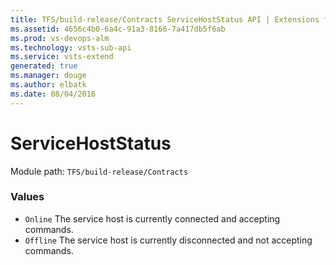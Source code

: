 ```yaml
---
title: TFS/build-release/Contracts ServiceHostStatus API | Extensions for Visual Studio Team Services
ms.assetid: 4656c4b0-6a4c-91a3-8166-7a417db5f6ab
ms.prod: vs-devops-alm
ms.technology: vsts-sub-api
ms.service: vsts-extend
generated: true
ms.manager: douge
ms.author: elbatk
ms.date: 08/04/2016
---
```


# ServiceHostStatus

Module path: `TFS/build-release/Contracts`

### Values

* `Online` The service host is currently connected and accepting commands.
* `Offline` The service host is currently disconnected and not accepting commands.

